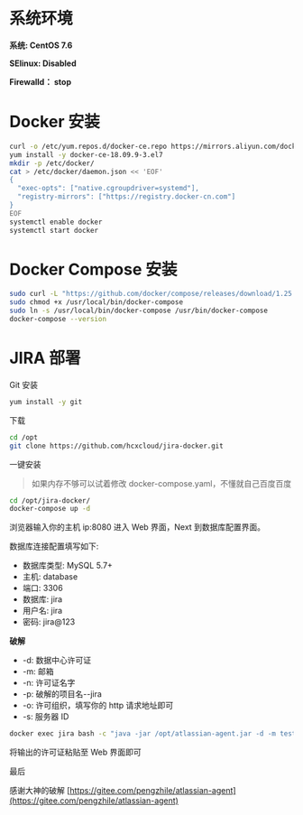 # 系统环境
**系统: CentOS 7.6**

**SElinux: Disabled**

**Firewalld： stop**

# Docker 安装
```bash
curl -o /etc/yum.repos.d/docker-ce.repo https://mirrors.aliyun.com/docker-ce/linux/centos/docker-ce.repo
yum install -y docker-ce-18.09.9-3.el7
mkdir -p /etc/docker/
cat > /etc/docker/daemon.json << 'EOF'
{
  "exec-opts": ["native.cgroupdriver=systemd"],
  "registry-mirrors": ["https://registry.docker-cn.com"]
}
EOF
systemctl enable docker
systemctl start docker
```

# Docker Compose 安装
```bash
sudo curl -L "https://github.com/docker/compose/releases/download/1.25.0/docker-compose-$(uname -s)-$(uname -m)" -o /usr/local/bin/docker-compose
sudo chmod +x /usr/local/bin/docker-compose
sudo ln -s /usr/local/bin/docker-compose /usr/bin/docker-compose
docker-compose --version
```



# JIRA 部署
Git 安装
```bash
yum install -y git
```
下载
```bash
cd /opt
git clone https://github.com/hcxcloud/jira-docker.git
```
一键安装
> 如果内存不够可以试着修改 docker-compose.yaml，不懂就自己百度百度

```bash
cd /opt/jira-docker/
docker-compose up -d
```

浏览器输入你的主机 ip:8080 进入 Web 界面，Next 到数据库配置界面。

数据库连接配置填写如下:
- 数据库类型: MySQL 5.7+
- 主机: database
- 端口: 3306
- 数据库: jira
- 用户名: jira
- 密码: jira@123

**破解**
- -d: 数据中心许可证
- -m: 邮箱
- -n: 许可证名字
- -p: 破解的项目名--jira
- -o: 许可组织，填写你的 http 请求地址即可
- -s: 服务器 ID

```bash
docker exec jira bash -c "java -jar /opt/atlassian-agent.jar -d -m test@test.com -n test -p jira -o http://192.168.1.100:8080/ -s B7SW-UL8K-SLUK-G70P"
```
将输出的许可证粘贴至 Web 界面即可

最后

感谢大神的破解 [https://gitee.com/pengzhile/atlassian-agent](https://gitee.com/pengzhile/atlassian-agent)

